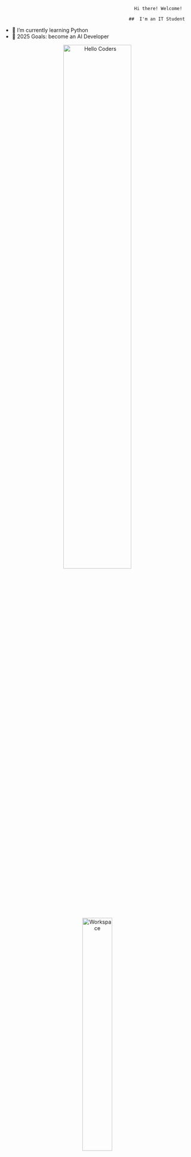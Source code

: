                                                
                                                     Hi there! Welcome!

                                                   ##  I'm an IT Student


- 🌱 I’m currently learning Python
- 🥅 2025 Goals: become an AI Developer


<div align="center">

<a href="https://github.com/sp-xd">
  <img src="https://github.com/Kofs998/Kofs998/blob/main/images/hellocoders_rounded.gif?raw=true" alt="Hello Coders" width="60%"/>
</a>
<br>
<a href="https://github.com/sp-xd">
  <img src="https://github.com/SP-XD/SP-XD/blob/main/images/dev-working_rounded.gif?raw=true" alt="Workspace" width="40%"/>
</a>
<br>

<details>
  <summary><strong>🎧 Busy coding & vibing to:</strong></summary>
  <br>

<br>

<img src="https://komarev.com/ghpvc/?username=SP-XD&style=flat&color=orange&label=PROFILE+VIEWS" alt="Total Profile Views">
<img src="https://hits.seeyoufarm.com/api/count/incr/badge.svg?url=https%3A%2F%2Fgithub.com%2FSP-XD&count_bg=%2379C83D&title_bg=%23555555&icon=mediafire.svg&icon_color=%23E7E7E7&title=HITS&edge_flat=false" alt="Hit Counter">


</div>

<hr>

![tools_I_use](https://img.shields.io/badge/-%F0%9F%9A%80%20Tools%20I%20use-orange)

![Python](https://img.shields.io/badge/Python-FFD43B?style=flat&logo=python&logoColor=darkgreen)
![C++](https://img.shields.io/badge/C%2B%2B-00599C?style=flat&logo=c%2B%2B&logoColor=white)
![C](https://img.shields.io/badge/C-00599C?style=flat&logo=c&logoColor=white)
![Sqlite](https://img.shields.io/badge/SQLite-07405E?style=flat&logo=sqlite&logoColor=white)


}
